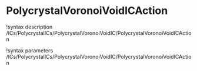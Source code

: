 <!-- MOOSE Documentation Stub: Remove this when content is added. -->

# PolycrystalVoronoiVoidICAction

!syntax description /ICs/PolycrystalICs/PolycrystalVoronoiVoidIC/PolycrystalVoronoiVoidICAction

!syntax parameters /ICs/PolycrystalICs/PolycrystalVoronoiVoidIC/PolycrystalVoronoiVoidICAction
